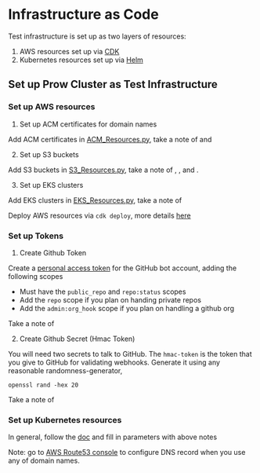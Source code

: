 # Infrastructure as Code

Test infrastructure is set up as two layers of resources:

1. AWS resources set up via [CDK](CDK/test-infra/README.md)
2. Kubernetes resources set up via [Helm](helm/test-infra/README.md)

## Set up Prow Cluster as Test Infrastructure

### Set up AWS resources

1. Set up ACM certificates for domain names

Add ACM certificates in [ACM_Resources.py](./CDK/test-infra/config/static_config/ACM_Resources.py), take a note of 
 <Prow Dashboard Domain Name> and <Prow Dashboard Domain Name ACM Certificates>

2. Set up S3 buckets

Add S3 buckets in [S3_Resources.py](./CDK/test-infra/config/static_config/S3_Resources.py), take a note of
<Status Reconciler S3 Bucket>, <Prow Logs S3 Bucket>, and <Tide S3 Bucket>.

3. Set up EKS clusters

Add EKS clusters in [EKS_Resources.py](./CDK/test-infra/config/static_config/EKS_Resources.py), take a note of
<EKS Cluster Name>

Deploy AWS resources via `cdk deploy`, more details [here](./CDK/test-infra/README.md)

### Set up Tokens

1. Create Github Token

Create a [personal access token](https://github.com/settings/tokens) for the GitHub bot account, adding the following scopes
* Must have the `public_repo` and `repo:status` scopes
* Add the `repo` scope if you plan on handing private repos
* Add the `admin:org_hook` scope if you plan on handling a github org

Take a note of <Github Token>

2. Create Github Secret (Hmac Token)

You will need two secrets to talk to GitHub. The `hmac-token` is the token that you give
 to GitHub for validating webhooks. Generate it using any reasonable randomness-generator, 
```shell script
openssl rand -hex 20
```

Take a note of <Hmac Token>

### Set up Kubernetes resources

In general, follow the [doc](./helm/test-infra/README.md) and fill in parameters with above notes

Note: go to [AWS Route53 console](https://console.aws.amazon.com/route53/v2/hostedzones#) to
 configure DNS record when you use any of domain names.
